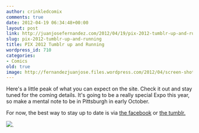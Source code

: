 ```yaml
---
author: crinkledcomix
comments: true
date: 2012-04-19 06:34:48+00:00
layout: post
link: http://juanjosefernandez.com/2012/04/19/pix-2012-tumblr-up-and-running/
slug: pix-2012-tumblr-up-and-running
title: PIX 2012 Tumblr up and Running
wordpress_id: 710
categories:
- Comics
old: true
image: http://fernandezjuanjose.files.wordpress.com/2012/04/screen-shot-2012-04-19-at-2-32-04-am.png
---
```


Here's a little peak of what you can expect on the site. Check it out and stay tuned for the coming details. It's going to be a really special Expo this year, so make a mental note to be in Pittsburgh in early October.

For now, the best way to stay up to date is via [the facebook](http://www.facebook.com/PittsburghIndieExpo) or [the tumblr.](http://pixpo.tumblr.com/)


[![](http://fernandezjuanjose.files.wordpress.com/2012/04/screen-shot-2012-04-19-at-2-32-04-am.png)](http://pixpo.tumblr.com/).
